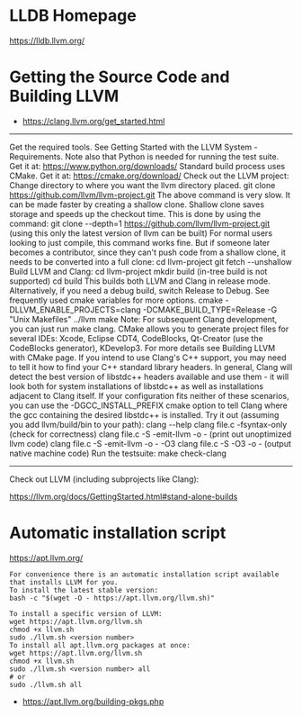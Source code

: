 # LLDB Homepage

https://lldb.llvm.org/

# Getting the Source Code and Building LLVM

- https://clang.llvm.org/get_started.html

<hr>

Get the required tools.
See Getting Started with the LLVM System - Requirements.
Note also that Python is needed for running the test suite. Get it at: https://www.python.org/downloads/
Standard build process uses CMake. Get it at: https://cmake.org/download/
Check out the LLVM project:
Change directory to where you want the llvm directory placed.
git clone https://github.com/llvm/llvm-project.git
The above command is very slow. It can be made faster by creating a shallow clone. Shallow clone saves storage and speeds up the checkout time. This is done by using the command:
git clone --depth=1 https://github.com/llvm/llvm-project.git (using this only the latest version of llvm can be built)
For normal users looking to just compile, this command works fine. But if someone later becomes a contributor, since they can't push code from a shallow clone, it needs to be converted into a full clone:
cd llvm-project
git fetch --unshallow
Build LLVM and Clang:
cd llvm-project
mkdir build (in-tree build is not supported)
cd build
This builds both LLVM and Clang in release mode. Alternatively, if you need a debug build, switch Release to Debug. See frequently used cmake variables for more options.
cmake -DLLVM_ENABLE_PROJECTS=clang -DCMAKE_BUILD_TYPE=Release -G "Unix Makefiles" ../llvm
make
Note: For subsequent Clang development, you can just run make clang.
CMake allows you to generate project files for several IDEs: Xcode, Eclipse CDT4, CodeBlocks, Qt-Creator (use the CodeBlocks generator), KDevelop3. For more details see Building LLVM with CMake page.
If you intend to use Clang's C++ support, you may need to tell it how to find your C++ standard library headers. In general, Clang will detect the best version of libstdc++ headers available and use them - it will look both for system installations of libstdc++ as well as installations adjacent to Clang itself. If your configuration fits neither of these scenarios, you can use the -DGCC_INSTALL_PREFIX cmake option to tell Clang where the gcc containing the desired libstdc++ is installed.
Try it out (assuming you add llvm/build/bin to your path):
clang --help
clang file.c -fsyntax-only (check for correctness)
clang file.c -S -emit-llvm -o - (print out unoptimized llvm code)
clang file.c -S -emit-llvm -o - -O3
clang file.c -S -O3 -o - (output native machine code)
Run the testsuite:
make check-clang

<hr>

Check out LLVM (including subprojects like Clang):

https://llvm.org/docs/GettingStarted.html#stand-alone-builds

# Automatic installation script 

https://apt.llvm.org/

```
For convenience there is an automatic installation script available that installs LLVM for you.
To install the latest stable version:
bash -c "$(wget -O - https://apt.llvm.org/llvm.sh)"

To install a specific version of LLVM:
wget https://apt.llvm.org/llvm.sh
chmod +x llvm.sh
sudo ./llvm.sh <version number>
To install all apt.llvm.org packages at once:
wget https://apt.llvm.org/llvm.sh
chmod +x llvm.sh
sudo ./llvm.sh <version number> all
# or
sudo ./llvm.sh all
```

- https://apt.llvm.org/building-pkgs.php
